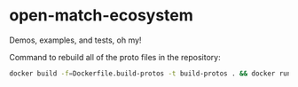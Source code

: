 # open-match-ecosystem
Demos, examples, and tests, oh my!

Command to rebuild all of the proto files in the repository:
```sh
docker build -f=Dockerfile.build-protos -t build-protos . && docker run --rm --mount type=bind,source="$(pwd)",target=/workdir/mount build-protos
```
